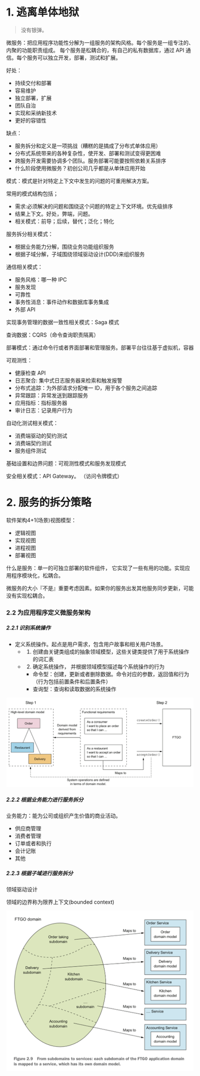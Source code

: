 # 1. 逃离单体地狱

> 没有银弹。

微服务：把应用程序功能性分解为一组服务的架构风格。每个服务是一组专注的、内聚的功能职责组成。
每个服务是松耦合的，有自己的私有数据库，通过 API 通信。每个服务可以独立开发，部署，测试和扩展。

好处：

- 持续交付和部署
- 容易维护
- 独立部署，扩展
- 团队自治
- 实现和采纳新技术
- 更好的容错性

缺点：

- 服务拆分和定义是一项挑战（糟糕的是搞成了分布式单体应用）
- 分布式系统带来的各种复杂性，使开发、部署和测试变得更困难
- 跨服务开发需要协调多个团队。服务部署可能要按照依赖关系排序
- 什么阶段使用微服务？初创公司几乎都是从单体应用开始

模式：模式是针对特定上下文中发生的问题的可重用解决方案。

常用的模式结构包括；

- 需求:必须解决的问题和围绕这个问题的特定上下文环境。优先级排序
- 结果上下文。好处，弊端，问题。
- 相关模式：前导；后续，替代；泛化；特化

服务拆分相关模式：

- 根据业务能力分解，围绕业务功能组织服务
- 根据子域分解，子域围绕领域驱动设计(DDD)来组织服务

通信相关模式：

- 服务风格：哪一种 IPC
- 服务发现
- 可靠性
- 事务性消息：事件动作和数据库事务集成
- 外部 API

实现事务管理的数据一致性相关模式：Saga 模式

查询数据：CQRS（命令查询职责隔离）

部署模式：通过命令行或者界面部署和管理服务。部署平台往往基于虚拟机，容器

可观测性：

- 健康检查 API
- 日志聚合: 集中式日志服务器来检索和触发报警
- 分布式追踪：为外部请求分配唯一 ID，用于各个服务之间追踪
- 异常跟踪：异常发送到跟踪服务
- 应用指标：指标服务器
- 审计日志：记录用户行为

自动化测试相关模式：

- 消费端驱动的契约测试
- 消费端契约测试
- 服务组件测试

基础设置和边界问题：可观测性模式和服务发现模式

安全相关模式：API Gateway。 （访问令牌模式）


# 2. 服务的拆分策略

软件架构4+1(场景)视图模型：

- 逻辑视图
- 实现视图
- 进程视图
- 部署视图

什么是服务：单一的可独立部署的软件组件， 它实现了一些有用的功能。实现应用程序模块化，松耦合。

微服务的大小『不是』重要考虑因素。如果你的服务出发其他服务同步更新，可能没有实现松耦合。

### 2.2 为应用程序定义微服务架构

##### 2.2.1 识别系统操作

- 定义系统操作。起点是用户需求，包含用户故事和相关用户场景。
  - 1. 创建由关键类组成的抽象领域模型，这些关键类提供了用于系统操作的词汇表
  - 2. 确定系统操作， 并根据领域模型描述每个系统操作的行为
    - 命令型：创建，更新或者删除数据。命令对应的参数，返回值和行为（行为包括前置条件和后置条件）
    - 查询型：查询和读取数据的系统操作

![](./定义系统操作.png)

##### 2.2.2 根据业务能力进行服务拆分

业务能力：能为公司或组织产生价值的商业活动。

- 供应商管理
- 消费者管理
- 订单或者和执行
- 会计记账
- 其他

##### 2.2.3 根据子域进行服务拆分

领域驱动设计

领域的边界称为限界上下文(bounded context)

![](./ddd.png)
